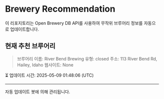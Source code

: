 # Brewery Recommendation

이 리포지토리는 Open Brewery DB API를 사용하여 무작위 브루어리 정보를 자동으로 업데이트합니다.

## 현재 추천 브루어리
> 브루어리 이름: River Bend Brewing
유형: closed
주소: 113 River Bend Rd, Hailey, Idaho
웹사이트: None

⏳ 업데이트 시간: 2025-05-09 01:48:06 (UTC)

---
자동 업데이트 봇에 의해 관리됩니다.